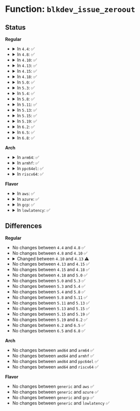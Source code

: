 # Function: <code>blkdev_issue_zeroout</code>

## Status
<b>Regular</b>
<ul>
<li>
<details>
<summary>In <code>4.4</code>: ✅</summary>

```c
int blkdev_issue_zeroout(struct block_device *bdev, sector_t sector, sector_t nr_sects, gfp_t gfp_mask, bool discard);
```

**Collision:** Unique Global

**Inline:** No

**Transformation:** False

**Instances:**

```
In block/blk-lib.c (ffffffff813c2a30)
Location: block/blk-lib.c:285
Inline: False
Direct callers:
  - fs/ext4/ialloc.c:ext4_init_inode_table
  - fs/ext4/resize.c:ext4_flex_group_add
  - fs/ext4/resize.c:ext4_flex_group_add
  - fs/ext4/extents.c:ext4_ext_zeroout
  - block/ioctl.c:blkdev_ioctl
```
**Symbols:**

```
ffffffff813c2a30-ffffffff813c2c7c: blkdev_issue_zeroout (STB_GLOBAL)
```
</details>
</li>
<li>
<details>
<summary>In <code>4.8</code>: ✅</summary>

```c
int blkdev_issue_zeroout(struct block_device *bdev, sector_t sector, sector_t nr_sects, gfp_t gfp_mask, bool discard);
```

**Collision:** Unique Global

**Inline:** No

**Transformation:** False

**Instances:**

```
In block/blk-lib.c (ffffffff81406690)
Location: block/blk-lib.c:252
Inline: False
Direct callers:
  - fs/dax.c:__dax_zero_page_range
  - fs/ext4/ialloc.c:ext4_init_inode_table
  - fs/ext4/resize.c:ext4_flex_group_add
  - fs/ext4/resize.c:ext4_flex_group_add
  - block/ioctl.c:blkdev_ioctl
```
**Symbols:**

```
ffffffff81406690-ffffffff81406877: blkdev_issue_zeroout (STB_GLOBAL)
```
</details>
</li>
<li>
<details>
<summary>In <code>4.10</code>: ✅</summary>

```c
int blkdev_issue_zeroout(struct block_device *bdev, sector_t sector, sector_t nr_sects, gfp_t gfp_mask, bool discard);
```

**Collision:** Unique Global

**Inline:** No

**Transformation:** False

**Instances:**

```
In block/blk-lib.c (ffffffff81420bb0)
Location: block/blk-lib.c:354
Inline: False
Direct callers:
  - fs/block_dev.c:blkdev_fallocate
  - fs/dax.c:__dax_zero_page_range
  - fs/ext4/ialloc.c:ext4_init_inode_table
  - fs/ext4/resize.c:ext4_flex_group_add
  - fs/ext4/resize.c:ext4_flex_group_add
  - block/ioctl.c:blkdev_ioctl
```
**Symbols:**

```
ffffffff81420bb0-ffffffff81420cee: blkdev_issue_zeroout (STB_GLOBAL)
```
</details>
</li>
<li>
<details>
<summary>In <code>4.13</code>: ✅</summary>

```c
int blkdev_issue_zeroout(struct block_device *bdev, sector_t sector, sector_t nr_sects, gfp_t gfp_mask, unsigned int flags);
```

**Collision:** Unique Global

**Inline:** No

**Transformation:** False

**Instances:**

```
In block/blk-lib.c (ffffffff8142eb70)
Location: block/blk-lib.c:359
Inline: False
Direct callers:
  - fs/block_dev.c:blkdev_fallocate
  - fs/block_dev.c:blkdev_fallocate
  - fs/dax.c:__dax_zero_page_range
  - fs/ext4/ialloc.c:ext4_init_inode_table
  - fs/ext4/resize.c:ext4_flex_group_add
  - fs/ext4/resize.c:ext4_flex_group_add
  - block/ioctl.c:blkdev_ioctl
```
**Symbols:**

```
ffffffff8142eb70-ffffffff8142ec2f: blkdev_issue_zeroout (STB_GLOBAL)
```
</details>
</li>
<li>
<details>
<summary>In <code>4.15</code>: ✅</summary>

```c
int blkdev_issue_zeroout(struct block_device *bdev, sector_t sector, sector_t nr_sects, gfp_t gfp_mask, unsigned int flags);
```

**Collision:** Unique Global

**Inline:** No

**Transformation:** False

**Instances:**

```
In block/blk-lib.c (ffffffff81459e00)
Location: block/blk-lib.c:365
Inline: False
Direct callers:
  - fs/block_dev.c:blkdev_fallocate
  - fs/block_dev.c:blkdev_fallocate
  - fs/dax.c:__dax_zero_page_range
  - fs/ext4/ialloc.c:ext4_init_inode_table
  - fs/ext4/resize.c:ext4_flex_group_add
  - fs/ext4/resize.c:ext4_flex_group_add
  - block/ioctl.c:blkdev_ioctl
```
**Symbols:**

```
ffffffff81459e00-ffffffff8145a00c: blkdev_issue_zeroout (STB_GLOBAL)
```
</details>
</li>
<li>
<details>
<summary>In <code>4.18</code>: ✅</summary>

```c
int blkdev_issue_zeroout(struct block_device *bdev, sector_t sector, sector_t nr_sects, gfp_t gfp_mask, unsigned int flags);
```

**Collision:** Unique Global

**Inline:** No

**Transformation:** False

**Instances:**

```
In block/blk-lib.c (ffffffff8148d560)
Location: block/blk-lib.c:393
Inline: False
Direct callers:
  - fs/block_dev.c:blkdev_fallocate
  - fs/block_dev.c:blkdev_fallocate
  - fs/ext4/ialloc.c:ext4_init_inode_table
  - fs/ext4/resize.c:ext4_flex_group_add
  - fs/ext4/resize.c:ext4_flex_group_add
  - block/ioctl.c:blkdev_ioctl
```
**Symbols:**

```
ffffffff8148d560-ffffffff8148d77e: blkdev_issue_zeroout (STB_GLOBAL)
```
</details>
</li>
<li>
<details>
<summary>In <code>5.0</code>: ✅</summary>

```c
int blkdev_issue_zeroout(struct block_device *bdev, sector_t sector, sector_t nr_sects, gfp_t gfp_mask, unsigned int flags);
```

**Collision:** Unique Global

**Inline:** No

**Transformation:** False

**Instances:**

```
In block/blk-lib.c (ffffffff814a6df0)
Location: block/blk-lib.c:358
Inline: False
Direct callers:
  - fs/block_dev.c:blkdev_fallocate
  - fs/block_dev.c:blkdev_fallocate
  - fs/ext4/ialloc.c:ext4_init_inode_table
  - fs/ext4/resize.c:ext4_flex_group_add
  - fs/ext4/resize.c:ext4_flex_group_add
  - block/ioctl.c:blkdev_ioctl
```
**Symbols:**

```
ffffffff814a6df0-ffffffff814a700e: blkdev_issue_zeroout (STB_GLOBAL)
```
</details>
</li>
<li>
<details>
<summary>In <code>5.3</code>: ✅</summary>

```c
int blkdev_issue_zeroout(struct block_device *bdev, sector_t sector, sector_t nr_sects, gfp_t gfp_mask, unsigned int flags);
```

**Collision:** Unique Global

**Inline:** No

**Transformation:** False

**Instances:**

```
In block/blk-lib.c (ffffffff814d4d10)
Location: block/blk-lib.c:358
Inline: False
Direct callers:
  - fs/block_dev.c:blkdev_fallocate
  - fs/block_dev.c:blkdev_fallocate
  - fs/dax.c:__dax_zero_page_range
  - fs/ext4/ialloc.c:ext4_init_inode_table
  - fs/ext4/resize.c:setup_new_flex_group_blocks
  - fs/ext4/resize.c:setup_new_flex_group_blocks
  - block/ioctl.c:blkdev_ioctl
```
**Symbols:**

```
ffffffff814d4d10-ffffffff814d4f2b: blkdev_issue_zeroout (STB_GLOBAL)
```
</details>
</li>
<li>
<details>
<summary>In <code>5.4</code>: ✅</summary>

```c
int blkdev_issue_zeroout(struct block_device *bdev, sector_t sector, sector_t nr_sects, gfp_t gfp_mask, unsigned int flags);
```

**Collision:** Unique Global

**Inline:** No

**Transformation:** False

**Instances:**

```
In block/blk-lib.c (ffffffff814ee000)
Location: block/blk-lib.c:358
Inline: False
Direct callers:
  - fs/block_dev.c:blkdev_fallocate
  - fs/block_dev.c:blkdev_fallocate
  - fs/dax.c:__dax_zero_page_range
  - fs/ext4/ialloc.c:ext4_init_inode_table
  - fs/ext4/resize.c:setup_new_flex_group_blocks
  - fs/ext4/resize.c:setup_new_flex_group_blocks
  - block/ioctl.c:blkdev_ioctl
```
**Symbols:**

```
ffffffff814ee000-ffffffff814ee219: blkdev_issue_zeroout (STB_GLOBAL)
```
</details>
</li>
<li>
<details>
<summary>In <code>5.8</code>: ✅</summary>

```c
int blkdev_issue_zeroout(struct block_device *bdev, sector_t sector, sector_t nr_sects, gfp_t gfp_mask, unsigned int flags);
```

**Collision:** Unique Global

**Inline:** No

**Transformation:** False

**Instances:**

```
In block/blk-lib.c (ffffffff8154d980)
Location: block/blk-lib.c:358
Inline: False
Direct callers:
  - fs/block_dev.c:blkdev_fallocate
  - fs/block_dev.c:blkdev_fallocate
  - fs/ext4/ialloc.c:ext4_init_inode_table
  - fs/ext4/inode.c:ext4_issue_zeroout
  - fs/ext4/resize.c:setup_new_flex_group_blocks
  - fs/ext4/resize.c:setup_new_flex_group_blocks
  - block/ioctl.c:blkdev_common_ioctl
```
**Symbols:**

```
ffffffff8154d980-ffffffff8154db7b: blkdev_issue_zeroout (STB_GLOBAL)
```
</details>
</li>
<li>
<details>
<summary>In <code>5.11</code>: ✅</summary>

```c
int blkdev_issue_zeroout(struct block_device *bdev, sector_t sector, sector_t nr_sects, gfp_t gfp_mask, unsigned int flags);
```

**Collision:** Unique Global

**Inline:** No

**Transformation:** False

**Instances:**

```
In block/blk-lib.c (ffffffff81569b00)
Location: block/blk-lib.c:392
Inline: False
Direct callers:
  - fs/block_dev.c:blkdev_fallocate
  - fs/block_dev.c:blkdev_fallocate
  - fs/ext4/ialloc.c:ext4_init_inode_table
  - fs/ext4/inode.c:ext4_issue_zeroout
  - fs/ext4/resize.c:setup_new_flex_group_blocks
  - fs/ext4/resize.c:setup_new_flex_group_blocks
  - block/ioctl.c:blkdev_common_ioctl
```
**Symbols:**

```
ffffffff81569b00-ffffffff81569cf5: blkdev_issue_zeroout (STB_GLOBAL)
```
</details>
</li>
<li>
<details>
<summary>In <code>5.13</code>: ✅</summary>

```c
int blkdev_issue_zeroout(struct block_device *bdev, sector_t sector, sector_t nr_sects, gfp_t gfp_mask, unsigned int flags);
```

**Collision:** Unique Global

**Inline:** No

**Transformation:** False

**Instances:**

```
In block/blk-lib.c (ffffffff81571a50)
Location: block/blk-lib.c:392
Inline: False
Direct callers:
  - fs/block_dev.c:blkdev_fallocate
  - fs/block_dev.c:blkdev_fallocate
  - fs/ext4/ialloc.c:ext4_init_inode_table
  - fs/ext4/inode.c:ext4_issue_zeroout
  - fs/ext4/resize.c:setup_new_flex_group_blocks
  - fs/ext4/resize.c:setup_new_flex_group_blocks
  - block/ioctl.c:blkdev_common_ioctl
```
**Symbols:**

```
ffffffff81571a50-ffffffff81571c66: blkdev_issue_zeroout (STB_GLOBAL)
```
</details>
</li>
<li>
<details>
<summary>In <code>5.15</code>: ✅</summary>

```c
int blkdev_issue_zeroout(struct block_device *bdev, sector_t sector, sector_t nr_sects, gfp_t gfp_mask, unsigned int flags);
```

**Collision:** Unique Global

**Inline:** No

**Transformation:** False

**Instances:**

```
In block/blk-lib.c (ffffffff815d6160)
Location: block/blk-lib.c:393
Inline: False
Direct callers:
  - fs/ext4/ialloc.c:ext4_init_inode_table
  - fs/ext4/inode.c:ext4_issue_zeroout
  - fs/ext4/resize.c:setup_new_flex_group_blocks
  - fs/ext4/resize.c:setup_new_flex_group_blocks
  - fs/jbd2/journal.c:__jbd2_journal_erase
  - block/fops.c:blkdev_fallocate
  - block/fops.c:blkdev_fallocate
  - block/ioctl.c:blkdev_common_ioctl
```
**Symbols:**

```
ffffffff815d6160-ffffffff815d6376: blkdev_issue_zeroout (STB_GLOBAL)
```
</details>
</li>
<li>
<details>
<summary>In <code>5.19</code>: ✅</summary>

```c
int blkdev_issue_zeroout(struct block_device *bdev, sector_t sector, sector_t nr_sects, gfp_t gfp_mask, unsigned int flags);
```

**Collision:** Unique Global

**Inline:** No

**Transformation:** False

**Instances:**

```
In block/blk-lib.c (ffffffff81682160)
Location: block/blk-lib.c:254
Inline: False
Direct callers:
  - fs/ext4/ialloc.c:ext4_init_inode_table
  - fs/ext4/inode.c:ext4_issue_zeroout
  - fs/ext4/resize.c:setup_new_flex_group_blocks
  - fs/ext4/resize.c:setup_new_flex_group_blocks
  - fs/jbd2/journal.c:__jbd2_journal_erase
  - block/fops.c:blkdev_fallocate
  - block/fops.c:blkdev_fallocate
  - block/ioctl.c:blkdev_common_ioctl
```
**Symbols:**

```
ffffffff81682160-ffffffff81682372: blkdev_issue_zeroout (STB_GLOBAL)
```
</details>
</li>
<li>
<details>
<summary>In <code>6.2</code>: ✅</summary>

```c
int blkdev_issue_zeroout(struct block_device *bdev, sector_t sector, sector_t nr_sects, gfp_t gfp_mask, unsigned int flags);
```

**Collision:** Unique Global

**Inline:** No

**Transformation:** False

**Instances:**

```
In block/blk-lib.c (ffffffff8173f7e0)
Location: block/blk-lib.c:252
Inline: False
Direct callers:
  - fs/ext4/ialloc.c:ext4_init_inode_table
  - fs/ext4/inode.c:ext4_issue_zeroout
  - fs/ext4/resize.c:setup_new_flex_group_blocks
  - fs/ext4/resize.c:setup_new_flex_group_blocks
  - fs/jbd2/journal.c:__jbd2_journal_erase
  - block/fops.c:blkdev_fallocate
  - block/fops.c:blkdev_fallocate
  - block/ioctl.c:blkdev_common_ioctl
```
**Symbols:**

```
ffffffff8173f7e0-ffffffff8173f9f2: blkdev_issue_zeroout (STB_GLOBAL)
```
</details>
</li>
<li>
<details>
<summary>In <code>6.5</code>: ✅</summary>

```c
int blkdev_issue_zeroout(struct block_device *bdev, sector_t sector, sector_t nr_sects, gfp_t gfp_mask, unsigned int flags);
```

**Collision:** Unique Global

**Inline:** No

**Transformation:** False

**Instances:**

```
In block/blk-lib.c (ffffffff8177bd20)
Location: block/blk-lib.c:252
Inline: False
Direct callers:
  - fs/ext4/ialloc.c:ext4_init_inode_table
  - fs/ext4/inode.c:ext4_issue_zeroout
  - fs/ext4/resize.c:setup_new_flex_group_blocks
  - fs/ext4/resize.c:setup_new_flex_group_blocks
  - fs/jbd2/journal.c:__jbd2_journal_erase
  - block/fops.c:blkdev_fallocate
  - block/fops.c:blkdev_fallocate
  - block/ioctl.c:blkdev_common_ioctl
```
**Symbols:**

```
ffffffff8177bd20-ffffffff8177bf2c: blkdev_issue_zeroout (STB_GLOBAL)
```
</details>
</li>
<li>
<details>
<summary>In <code>6.8</code>: ✅</summary>

```c
int blkdev_issue_zeroout(struct block_device *bdev, sector_t sector, sector_t nr_sects, gfp_t gfp_mask, unsigned int flags);
```

**Collision:** Unique Global

**Inline:** No

**Transformation:** False

**Instances:**

```
In block/blk-lib.c (ffffffff817be110)
Location: block/blk-lib.c:252
Inline: False
Direct callers:
  - fs/ext4/ialloc.c:ext4_init_inode_table
  - fs/ext4/inode.c:ext4_issue_zeroout
  - fs/ext4/resize.c:setup_new_flex_group_blocks
  - fs/ext4/resize.c:setup_new_flex_group_blocks
  - fs/jbd2/journal.c:__jbd2_journal_erase
  - block/fops.c:blkdev_fallocate
  - block/fops.c:blkdev_fallocate
  - block/ioctl.c:blkdev_common_ioctl
```
**Symbols:**

```
ffffffff817be110-ffffffff817be31c: blkdev_issue_zeroout (STB_GLOBAL)
```
</details>
</li>
</ul>
<b>Arch</b>
<ul>
<li>
<details>
<summary>In <code>arm64</code>: ✅</summary>

```c
int blkdev_issue_zeroout(struct block_device *bdev, sector_t sector, sector_t nr_sects, gfp_t gfp_mask, unsigned int flags);
```

**Collision:** Unique Global

**Inline:** No

**Transformation:** False

**Instances:**

```
In block/blk-lib.c (ffff8000105ecbe8)
Location: block/blk-lib.c:358
Inline: False
Direct callers:
  - fs/block_dev.c:blkdev_fallocate
  - fs/block_dev.c:blkdev_fallocate
  - fs/dax.c:__dax_zero_page_range
  - fs/ext4/ialloc.c:ext4_init_inode_table
  - fs/ext4/resize.c:setup_new_flex_group_blocks
  - fs/ext4/resize.c:setup_new_flex_group_blocks
  - block/ioctl.c:blkdev_ioctl
```
**Symbols:**

```
ffff8000105ecbe8-ffff8000105ecdb0: blkdev_issue_zeroout (STB_GLOBAL)
```
</details>
</li>
<li>
<details>
<summary>In <code>armhf</code>: ✅</summary>

```c
int blkdev_issue_zeroout(struct block_device *bdev, sector_t sector, sector_t nr_sects, gfp_t gfp_mask, unsigned int flags);
```

**Collision:** Unique Global

**Inline:** No

**Transformation:** False

**Instances:**

```
In block/blk-lib.c (c0799114)
Location: block/blk-lib.c:358
Inline: False
Direct callers:
  - fs/block_dev.c:blkdev_fallocate
  - fs/ext4/ialloc.c:ext4_init_inode_table
  - fs/ext4/resize.c:setup_new_flex_group_blocks
  - fs/ext4/resize.c:setup_new_flex_group_blocks
  - block/ioctl.c:blkdev_ioctl
```
**Symbols:**

```
c0799114-c0799320: blkdev_issue_zeroout (STB_GLOBAL)
```
</details>
</li>
<li>
<details>
<summary>In <code>ppc64el</code>: ✅</summary>

```c
int blkdev_issue_zeroout(struct block_device *bdev, sector_t sector, sector_t nr_sects, gfp_t gfp_mask, unsigned int flags);
```

**Collision:** Unique Global

**Inline:** No

**Transformation:** False

**Instances:**

```
In block/blk-lib.c (c0000000007825a0)
Location: block/blk-lib.c:358
Inline: False
Direct callers:
  - fs/block_dev.c:blkdev_fallocate
  - fs/block_dev.c:blkdev_fallocate
  - fs/dax.c:__dax_zero_page_range
  - fs/ext4/ialloc.c:ext4_init_inode_table
  - fs/ext4/resize.c:setup_new_flex_group_blocks
  - fs/ext4/resize.c:setup_new_flex_group_blocks
  - block/ioctl.c:blkdev_ioctl
```
**Symbols:**

```
c0000000007825a0-c000000000782830: blkdev_issue_zeroout (STB_GLOBAL)
```
</details>
</li>
<li>
<details>
<summary>In <code>riscv64</code>: ✅</summary>

```c
int blkdev_issue_zeroout(struct block_device *bdev, sector_t sector, sector_t nr_sects, gfp_t gfp_mask, unsigned int flags);
```

**Collision:** Unique Global

**Inline:** No

**Transformation:** False

**Instances:**

```
In block/blk-lib.c (ffffffe00042c6a2)
Location: block/blk-lib.c:358
Inline: False
Direct callers:
  - fs/block_dev.c:blkdev_fallocate
  - fs/dax.c:__dax_zero_page_range
  - fs/ext4/ialloc.c:ext4_init_inode_table
  - fs/ext4/resize.c:setup_new_flex_group_blocks
  - fs/ext4/resize.c:setup_new_flex_group_blocks
  - block/ioctl.c:blkdev_ioctl
```
**Symbols:**

```
ffffffe00042c6a2-ffffffe00042c80a: blkdev_issue_zeroout (STB_GLOBAL)
```
</details>
</li>
</ul>
<b>Flavor</b>
<ul>
<li>
<details>
<summary>In <code>aws</code>: ✅</summary>

```c
int blkdev_issue_zeroout(struct block_device *bdev, sector_t sector, sector_t nr_sects, gfp_t gfp_mask, unsigned int flags);
```

**Collision:** Unique Global

**Inline:** No

**Transformation:** False

**Instances:**

```
In block/blk-lib.c (ffffffff814e65e0)
Location: block/blk-lib.c:358
Inline: False
Direct callers:
  - fs/block_dev.c:blkdev_fallocate
  - fs/block_dev.c:blkdev_fallocate
  - fs/dax.c:__dax_zero_page_range
  - fs/ext4/ialloc.c:ext4_init_inode_table
  - fs/ext4/resize.c:setup_new_flex_group_blocks
  - fs/ext4/resize.c:setup_new_flex_group_blocks
  - block/ioctl.c:blkdev_ioctl
```
**Symbols:**

```
ffffffff814e65e0-ffffffff814e67f9: blkdev_issue_zeroout (STB_GLOBAL)
```
</details>
</li>
<li>
<details>
<summary>In <code>azure</code>: ✅</summary>

```c
int blkdev_issue_zeroout(struct block_device *bdev, sector_t sector, sector_t nr_sects, gfp_t gfp_mask, unsigned int flags);
```

**Collision:** Unique Global

**Inline:** No

**Transformation:** False

**Instances:**

```
In block/blk-lib.c (ffffffff814d6b50)
Location: block/blk-lib.c:358
Inline: False
Direct callers:
  - fs/block_dev.c:blkdev_fallocate
  - fs/block_dev.c:blkdev_fallocate
  - fs/dax.c:__dax_zero_page_range
  - fs/ext4/ialloc.c:ext4_init_inode_table
  - fs/ext4/resize.c:setup_new_flex_group_blocks
  - fs/ext4/resize.c:setup_new_flex_group_blocks
  - block/ioctl.c:blkdev_ioctl
```
**Symbols:**

```
ffffffff814d6b50-ffffffff814d6d69: blkdev_issue_zeroout (STB_GLOBAL)
```
</details>
</li>
<li>
<details>
<summary>In <code>gcp</code>: ✅</summary>

```c
int blkdev_issue_zeroout(struct block_device *bdev, sector_t sector, sector_t nr_sects, gfp_t gfp_mask, unsigned int flags);
```

**Collision:** Unique Global

**Inline:** No

**Transformation:** False

**Instances:**

```
In block/blk-lib.c (ffffffff814e2670)
Location: block/blk-lib.c:358
Inline: False
Direct callers:
  - fs/block_dev.c:blkdev_fallocate
  - fs/block_dev.c:blkdev_fallocate
  - fs/dax.c:__dax_zero_page_range
  - fs/ext4/ialloc.c:ext4_init_inode_table
  - fs/ext4/resize.c:setup_new_flex_group_blocks
  - fs/ext4/resize.c:setup_new_flex_group_blocks
  - block/ioctl.c:blkdev_ioctl
```
**Symbols:**

```
ffffffff814e2670-ffffffff814e2889: blkdev_issue_zeroout (STB_GLOBAL)
```
</details>
</li>
<li>
<details>
<summary>In <code>lowlatency</code>: ✅</summary>

```c
int blkdev_issue_zeroout(struct block_device *bdev, sector_t sector, sector_t nr_sects, gfp_t gfp_mask, unsigned int flags);
```

**Collision:** Unique Global

**Inline:** No

**Transformation:** False

**Instances:**

```
In block/blk-lib.c (ffffffff814fb4f0)
Location: block/blk-lib.c:358
Inline: False
Direct callers:
  - fs/block_dev.c:blkdev_fallocate
  - fs/block_dev.c:blkdev_fallocate
  - fs/dax.c:__dax_zero_page_range
  - fs/ext4/ialloc.c:ext4_init_inode_table
  - fs/ext4/resize.c:setup_new_flex_group_blocks
  - fs/ext4/resize.c:setup_new_flex_group_blocks
  - block/ioctl.c:blkdev_ioctl
```
**Symbols:**

```
ffffffff814fb4f0-ffffffff814fb709: blkdev_issue_zeroout (STB_GLOBAL)
```
</details>
</li>
</ul>

## Differences
<b>Regular</b>
<ul>
<li>
No changes between <code>4.4</code> and <code>4.8</code> ✅
</li>
<li>
No changes between <code>4.8</code> and <code>4.10</code> ✅
</li>
<li>
<details>
<summary>Changed between <code>4.10</code> and <code>4.13</code> ⚠️</summary>
<ul>
<li>
<b>Param added. </b>
<code>unsigned int flags</code>
</li>
<li>
<b>Param removed. </b>
<code>bool discard</code>
</li>
</ul>
</details>
</li>
<li>
No changes between <code>4.13</code> and <code>4.15</code> ✅
</li>
<li>
No changes between <code>4.15</code> and <code>4.18</code> ✅
</li>
<li>
No changes between <code>4.18</code> and <code>5.0</code> ✅
</li>
<li>
No changes between <code>5.0</code> and <code>5.3</code> ✅
</li>
<li>
No changes between <code>5.3</code> and <code>5.4</code> ✅
</li>
<li>
No changes between <code>5.4</code> and <code>5.8</code> ✅
</li>
<li>
No changes between <code>5.8</code> and <code>5.11</code> ✅
</li>
<li>
No changes between <code>5.11</code> and <code>5.13</code> ✅
</li>
<li>
No changes between <code>5.13</code> and <code>5.15</code> ✅
</li>
<li>
No changes between <code>5.15</code> and <code>5.19</code> ✅
</li>
<li>
No changes between <code>5.19</code> and <code>6.2</code> ✅
</li>
<li>
No changes between <code>6.2</code> and <code>6.5</code> ✅
</li>
<li>
No changes between <code>6.5</code> and <code>6.8</code> ✅
</li>
</ul>
<b>Arch</b>
<ul>
<li>
No changes between <code>amd64</code> and <code>arm64</code> ✅
</li>
<li>
No changes between <code>amd64</code> and <code>armhf</code> ✅
</li>
<li>
No changes between <code>amd64</code> and <code>ppc64el</code> ✅
</li>
<li>
No changes between <code>amd64</code> and <code>riscv64</code> ✅
</li>
</ul>
<b>Flavor</b>
<ul>
<li>
No changes between <code>generic</code> and <code>aws</code> ✅
</li>
<li>
No changes between <code>generic</code> and <code>azure</code> ✅
</li>
<li>
No changes between <code>generic</code> and <code>gcp</code> ✅
</li>
<li>
No changes between <code>generic</code> and <code>lowlatency</code> ✅
</li>
</ul>
